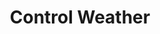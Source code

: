 ---
title: "Control Weather"
index:
  - control-weather
permalink: /spells/control-weather/
tags:
  - Spell
  - 8th Level
  - Transmutation
available_for:
  - Cleric
  - Druid
  - Wizard
level: "8th Level"
school: "Transmutation"
comp:
  - V
  - S
  - M
material: "burning incense and bits of earth and wood mixed in water."
duration: "8 Hours"
concentration: true
cast_time: "10 Minutes"
description: |
  You take control of the weather within 5 miles of you for the duration. You must be outdoors to cast this spell. Moving to a place where you don't have a clear path to the sky ends the spell early.

  When you cast the spell, you change the current weather conditions, which are determined by the GM based on the climate and season. You can change precipitation, temperature, and wind. It takes 1d4 x 10 minutes for the new conditions to take effect. Once they do so, you can change the conditions again. When the spell ends, the weather gradually returns to normal.

  When you change the weather conditions, find a current condition on the following tables and change its stage by one, up or down. When changing the wind, you can change its direction.

  ##### Precipitation

  | Stage | Condition |
  | :--- | :--- |
  | 1 | Clear |
  | 2 | Light clouds |
  | 3 | Overcast or ground fog |
  | 4 | Rain, hail, or snow |
  | 5 | Torrential rain, driving hail, or blizzard |

  ##### Temperature

  | Stage | Condition |
  | :--- | :--- |
  | 1 | Unbearable heat |
  | 2 | Hot |
  | 3 | Warm |
  | 4 | Cool |
  | 5 | Cold |
  | 6 | Arctic cold |

  ##### Wind

  | Stage | Condition |
  | :--- | :--- |
  | 1 | Calm |
  | 2 | Moderate wind |
  | 3 | Strong wind |
  | 4 | Gale |
  | 5 | Storm |
excerpt: "You take control of the weather within 5 miles of you for the duration."
source: "Basic Rules"
---
